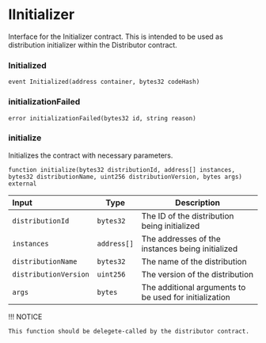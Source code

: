 
# IInitializer
Interface for the Initializer contract. This is intended to be used
as distribution initializer within the Distributor contract.

###  Initialized

```solidity
event Initialized(address container, bytes32 codeHash)
```

###  initializationFailed

```solidity
error initializationFailed(bytes32 id, string reason)
```

###  initialize

Initializes the contract with necessary parameters.

```solidity
function initialize(bytes32 distributionId, address[] instances, bytes32 distributionName, uint256 distributionVersion, bytes args) external
```

| Input | Type | Description |
|:----- | ---- | ----------- |
| `distributionId` | `bytes32` | The ID of the distribution being initialized |
| `instances` | `address[]` | The addresses of the instances being initialized |
| `distributionName` | `bytes32` | The name of the distribution |
| `distributionVersion` | `uint256` | The version of the distribution |
| `args` | `bytes` | The additional arguments to be used for initialization |

!!! NOTICE

	This function should be delegete-called by the distributor contract.

<!--CONTRACT_END-->

